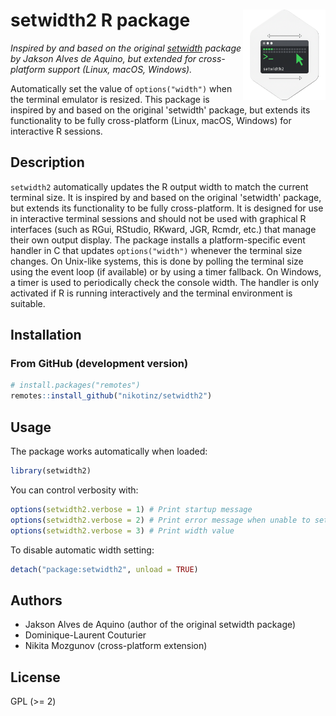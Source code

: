# setwidth2 R package  <a href="https://github.com/nikotinz/setwidth2"><img src="setwidth2.png" alt="" align="right" height="145" width="132" /></a>


*Inspired by and based on the original [setwidth](https://cran.r-project.org/web/packages/setwidth/index.html) package by Jakson Alves de Aquino, but extended for cross-platform support (Linux, macOS, Windows).*

Automatically set the value of `options("width")` when the terminal emulator is resized. This package is inspired by and based on the original 'setwidth' package, but extends its functionality to be fully cross-platform (Linux, macOS, Windows) for interactive R sessions.

## Description

`setwidth2` automatically updates the R output width to match the current terminal size. It is inspired by and based on the original 'setwidth' package, but extends its functionality to be fully cross-platform. It is designed for use in interactive terminal sessions and should not be used with graphical R interfaces (such as RGui, RStudio, RKward, JGR, Rcmdr, etc.) that manage their own output display. The package installs a platform-specific event handler in C that updates `options("width")` whenever the terminal size changes. On Unix-like systems, this is done by polling the terminal size using the event loop (if available) or by using a timer fallback. On Windows, a timer is used to periodically check the console width. The handler is only activated if R is running interactively and the terminal environment is suitable.

## Installation

### From GitHub (development version)
```r
# install.packages("remotes")
remotes::install_github("nikotinz/setwidth2")
```

## Usage

The package works automatically when loaded:

```r
library(setwidth2)
```

You can control verbosity with:

```r
options(setwidth2.verbose = 1) # Print startup message
options(setwidth2.verbose = 2) # Print error message when unable to set width
options(setwidth2.verbose = 3) # Print width value
```

To disable automatic width setting:

```r
detach("package:setwidth2", unload = TRUE)
```

## Authors
- Jakson Alves de Aquino (author of the original setwidth package)
- Dominique-Laurent Couturier
- Nikita Mozgunov (cross-platform extension)

## License
GPL (>= 2)
